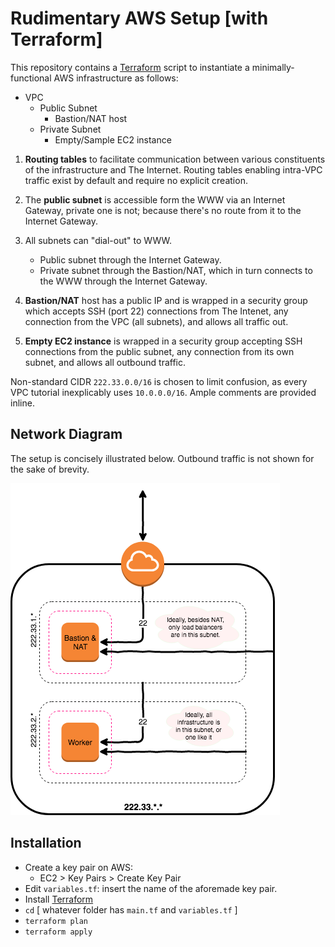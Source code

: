 # Rudimentary AWS Setup [with Terraform]
This repository contains a [Terraform](https://www.terraform.io) script to instantiate a minimally-functional AWS infrastructure as follows:

* VPC
	* Public Subnet
		* Bastion/NAT host
	* Private Subnet
		* Empty/Sample EC2 instance


1. **Routing tables** to facilitate communication between various constituents of the infrastructure and The Internet. Routing tables enabling intra-VPC traffic exist by default and require no explicit creation.

1. The **public subnet** is accessible form the WWW via an Internet Gateway, private one is not; because there's no route from it to the Internet Gateway.
1. All subnets can "dial-out" to WWW.
	* Public subnet through the Internet Gateway.
	* Private subnet through the Bastion/NAT, which in turn connects to the WWW through the Internet Gateway.
1. **Bastion/NAT** host has a public IP and is wrapped in a security group which accepts SSH (port 22) connections from The Intenet, any connection from the VPC (all subnets), and allows all traffic out.
1. **Empty EC2 instance** is wrapped in a security group accepting SSH connections from the public subnet, any connection from its own subnet, and allows all outbound traffic.

Non-standard CIDR `222.33.0.0/16` is chosen to limit confusion, as every VPC tutorial inexplicably uses `10.0.0.0/16`.  Ample comments are provided inline.

## Network Diagram
The setup is concisely illustrated below.  Outbound traffic is not shown for the sake of brevity.

![diagram](diagram.png)


## Installation
* Create a key pair on AWS:
	* EC2 > Key Pairs > Create Key Pair
* Edit `variables.tf`: insert the name of the aforemade key pair. 
* Install [Terraform](https://www.terraform.io)
* `cd` [ whatever folder has `main.tf` and `variables.tf` ]
* `terraform plan`
* `terraform apply`